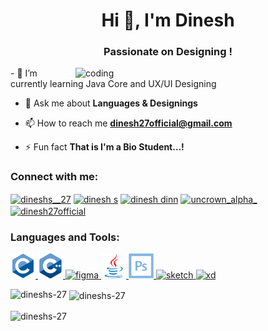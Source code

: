 <h1 align="center">Hi 👋, I'm Dinesh</h1>
<h3 align="center"> Passionate on Designing !</h3>
<img align="right" alt="coding" width="400" src="https://r7q6w9z6.rocketcdn.me/career/wp-content/uploads/2020/03/hello.gif">
- 🌱 I’m currently learning Java Core and UX/UI Designing

- 💬 Ask me about **Languages & Designings**

- 📫 How to reach me **dinesh27official@gmail.com**

- ⚡ Fun fact **That is I'm a Bio Student...!**

<h3 align="left">Connect with me:</h3>
<p align="left">
<a href="https://twitter.com/dineshs__27" target="blank"><img align="center" src="https://raw.githubusercontent.com/rahuldkjain/github-profile-readme-generator/master/src/images/icons/Social/twitter.svg" alt="dineshs__27" height="30" width="40" /></a>
<a href="https://linkedin.com/in/dinesh s" target="blank"><img align="center" src="https://raw.githubusercontent.com/rahuldkjain/github-profile-readme-generator/master/src/images/icons/Social/linked-in-alt.svg" alt="dinesh s" height="30" width="40" /></a>
<a href="https://fb.com/dinesh dinn" target="blank"><img align="center" src="https://raw.githubusercontent.com/rahuldkjain/github-profile-readme-generator/master/src/images/icons/Social/facebook.svg" alt="dinesh dinn" height="30" width="40" /></a>
<a href="https://instagram.com/uncrown_alpha_" target="blank"><img align="center" src="https://raw.githubusercontent.com/rahuldkjain/github-profile-readme-generator/master/src/images/icons/Social/instagram.svg" alt="uncrown_alpha_" height="30" width="40" /></a>
<a href="https://www.hackerrank.com/dinesh27official" target="blank"><img align="center" src="https://raw.githubusercontent.com/rahuldkjain/github-profile-readme-generator/master/src/images/icons/Social/hackerrank.svg" alt="dinesh27official" height="30" width="40" /></a>
</p>

<h3 align="left">Languages and Tools:</h3>
<p align="left"> <a href="https://www.cprogramming.com/" target="_blank" rel="noreferrer"> <img src="https://raw.githubusercontent.com/devicons/devicon/master/icons/c/c-original.svg" alt="c" width="40" height="40"/> </a> <a href="https://www.w3schools.com/cpp/" target="_blank" rel="noreferrer"> <img src="https://raw.githubusercontent.com/devicons/devicon/master/icons/cplusplus/cplusplus-original.svg" alt="cplusplus" width="40" height="40"/> </a> <a href="https://www.figma.com/" target="_blank" rel="noreferrer"> <img src="https://www.vectorlogo.zone/logos/figma/figma-icon.svg" alt="figma" width="40" height="40"/> </a> <a href="https://www.java.com" target="_blank" rel="noreferrer"> <img src="https://raw.githubusercontent.com/devicons/devicon/master/icons/java/java-original.svg" alt="java" width="40" height="40"/> </a> <a href="https://www.photoshop.com/en" target="_blank" rel="noreferrer"> <img src="https://raw.githubusercontent.com/devicons/devicon/master/icons/photoshop/photoshop-line.svg" alt="photoshop" width="40" height="40"/> </a> <a href="https://www.sketch.com/" target="_blank" rel="noreferrer"> <img src="https://www.vectorlogo.zone/logos/sketchapp/sketchapp-icon.svg" alt="sketch" width="40" height="40"/> </a> <a href="https://www.adobe.com/products/xd.html" target="_blank" rel="noreferrer"> <img src="https://cdn.worldvectorlogo.com/logos/adobe-xd.svg" alt="xd" width="40" height="40"/> </a> </p>

<p><img align="left" src="https://github-readme-stats.vercel.app/api/top-langs?username=dineshs-27&show_icons=true&locale=en&layout=compact" alt="dineshs-27" /></p>

<p>&nbsp;<img align="center" src="https://github-readme-stats.vercel.app/api?username=dineshs-27&show_icons=true&locale=en" alt="dineshs-27" /></p>

<p><img align="center" src="https://github-readme-streak-stats.herokuapp.com/?user=dineshs-27&" alt="dineshs-27" /></p>
